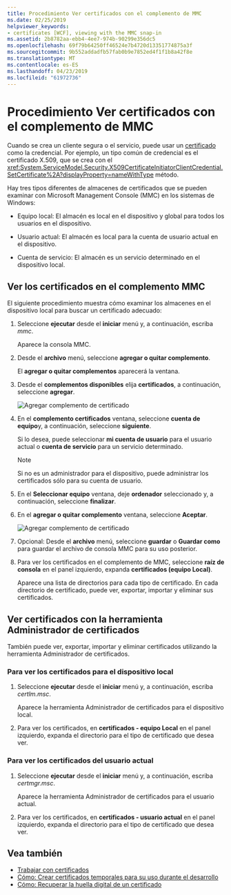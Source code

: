 ```yaml
---
title: Procedimiento Ver certificados con el complemento de MMC
ms.date: 02/25/2019
helpviewer_keywords:
- certificates [WCF], viewing with the MMC snap-in
ms.assetid: 2b8782aa-ebb4-4ee7-974b-90299e356dc5
ms.openlocfilehash: 69f79b64250ff46524e7b4720d13351774875a3f
ms.sourcegitcommit: 9b552addadfb57fab0b9e7852ed4f1f1b8a42f8e
ms.translationtype: MT
ms.contentlocale: es-ES
ms.lasthandoff: 04/23/2019
ms.locfileid: "61972736"
---
```

# <a name="how-to-view-certificates-with-the-mmc-snap-in"></a>Procedimiento Ver certificados con el complemento de MMC
Cuando se crea un cliente segura o el servicio, puede usar un [certificado](working-with-certificates.md) como la credencial. Por ejemplo, un tipo común de credencial es el certificado X.509, que se crea con el <xref:System.ServiceModel.Security.X509CertificateInitiatorClientCredential.SetCertificate%2A?displayProperty=nameWithType> método. 

Hay tres tipos diferentes de almacenes de certificados que se pueden examinar con Microsoft Management Console (MMC) en los sistemas de Windows:

- Equipo local: El almacén es local en el dispositivo y global para todos los usuarios en el dispositivo.

- Usuario actual: El almacén es local para la cuenta de usuario actual en el dispositivo.

- Cuenta de servicio: El almacén es un servicio determinado en el dispositivo local.

## <a name="view-certificates-in-the-mmc-snap-in"></a>Ver los certificados en el complemento MMC 

El siguiente procedimiento muestra cómo examinar los almacenes en el dispositivo local para buscar un certificado adecuado: 
  
1. Seleccione **ejecutar** desde el **iniciar** menú y, a continuación, escriba *mmc*. 

    Aparece la consola MMC. 
  
2. Desde el **archivo** menú, seleccione **agregar o quitar complemento**. 
    
    El **agregar o quitar complementos** aparecerá la ventana.
  
3. Desde el **complementos disponibles** elija **certificados**, a continuación, seleccione **agregar**.  

    ![Agregar complemento de certificado](./media/mmc-add-certificate-snap-in.png)
  
4. En el **complemento certificados** ventana, seleccione **cuenta de equipo**y, a continuación, seleccione **siguiente**. 
  
    Si lo desea, puede seleccionar **mi cuenta de usuario** para el usuario actual o **cuenta de servicio** para un servicio determinado. 

    > [!NOTE]
    > Si no es un administrador para el dispositivo, puede administrar los certificados sólo para su cuenta de usuario.
  
5. En el **Seleccionar equipo** ventana, deje **ordenador** seleccionado y, a continuación, seleccione **finalizar**.  
  
6. En el **agregar o quitar complemento** ventana, seleccione **Aceptar**.  
  
    ![Agregar complemento de certificado](./media/mmc-certificate-snap-in-selected.png)

7. Opcional: Desde el **archivo** menú, seleccione **guardar** o **Guardar como** para guardar el archivo de consola MMC para su uso posterior.  

8. Para ver los certificados en el complemento de MMC, seleccione **raíz de consola** en el panel izquierdo, expanda **certificados (equipo Local)**.

    Aparece una lista de directorios para cada tipo de certificado. En cada directorio de certificado, puede ver, exportar, importar y eliminar sus certificados.

## <a name="view-certificates-with-the-certificate-manager-tool"></a>Ver certificados con la herramienta Administrador de certificados

También puede ver, exportar, importar y eliminar certificados utilizando la herramienta Administrador de certificados.

### <a name="to-view-certificates-for-the-local-device"></a>Para ver los certificados para el dispositivo local

1. Seleccione **ejecutar** desde el **iniciar** menú y, a continuación, escriba *certlm.msc*. 

    Aparece la herramienta Administrador de certificados para el dispositivo local. 
  
2. Para ver los certificados, en **certificados - equipo Local** en el panel izquierdo, expanda el directorio para el tipo de certificado que desea ver.

### <a name="to-view-certificates-for-the-current-user"></a>Para ver los certificados del usuario actual

1. Seleccione **ejecutar** desde el **iniciar** menú y, a continuación, escriba *certmgr.msc*. 

    Aparece la herramienta Administrador de certificados para el usuario actual. 
  
2. Para ver los certificados, en **certificados - usuario actual** en el panel izquierdo, expanda el directorio para el tipo de certificado que desea ver.

## <a name="see-also"></a>Vea también

- [Trabajar con certificados](working-with-certificates.md)
- [Cómo: Crear certificados temporales para su uso durante el desarrollo](how-to-create-temporary-certificates-for-use-during-development.md)
- [Cómo: Recuperar la huella digital de un certificado](how-to-retrieve-the-thumbprint-of-a-certificate.md)
